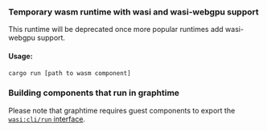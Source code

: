 ### Temporary wasm runtime with wasi and wasi-webgpu support
This runtime will be deprecated once more popular runtimes add wasi-webgpu support.


#### Usage:
```shell
cargo run [path to wasm component]
```
### Building components that run in graphtime

Please note that graphtime requires guest components to export the [`wasi:cli/run` interface](https://github.com/WebAssembly/WASI/blob/8777909de3d1cb5cdaee16f98d76c572d4b88b16/wasip2/cli/run.wit#L2).
